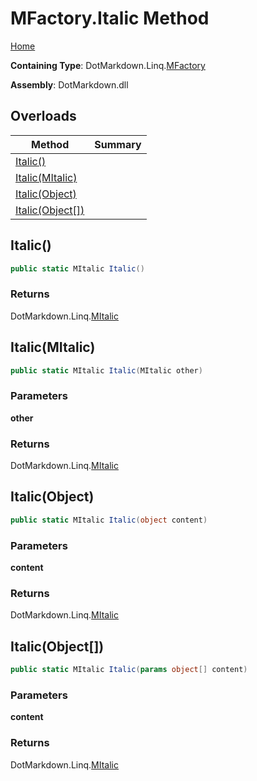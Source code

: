 <a name="_top"></a>

# MFactory\.Italic Method

[Home](../../../../README.md#_top)

**Containing Type**: DotMarkdown\.Linq\.[MFactory](../README.md#_top)

**Assembly**: DotMarkdown\.dll

## Overloads

| Method | Summary |
| ------ | ------- |
| [Italic()](#DotMarkdown_Linq_MFactory_Italic) | |
| [Italic(MItalic)](#DotMarkdown_Linq_MFactory_Italic_DotMarkdown_Linq_MItalic_) | |
| [Italic(Object)](#DotMarkdown_Linq_MFactory_Italic_System_Object_) | |
| [Italic(Object\[\])](#DotMarkdown_Linq_MFactory_Italic_System_Object___) | |

## Italic\(\) <a name="DotMarkdown_Linq_MFactory_Italic"></a>

```csharp
public static MItalic Italic()
```

### Returns

DotMarkdown\.Linq\.[MItalic](../../MItalic/README.md#_top)

## Italic\(MItalic\) <a name="DotMarkdown_Linq_MFactory_Italic_DotMarkdown_Linq_MItalic_"></a>

```csharp
public static MItalic Italic(MItalic other)
```

### Parameters

**other**

### Returns

DotMarkdown\.Linq\.[MItalic](../../MItalic/README.md#_top)

## Italic\(Object\) <a name="DotMarkdown_Linq_MFactory_Italic_System_Object_"></a>

```csharp
public static MItalic Italic(object content)
```

### Parameters

**content**

### Returns

DotMarkdown\.Linq\.[MItalic](../../MItalic/README.md#_top)

## Italic\(Object\[\]\) <a name="DotMarkdown_Linq_MFactory_Italic_System_Object___"></a>

```csharp
public static MItalic Italic(params object[] content)
```

### Parameters

**content**

### Returns

DotMarkdown\.Linq\.[MItalic](../../MItalic/README.md#_top)

